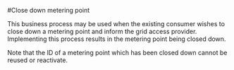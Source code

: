 ﻿#Close down metering point

This business process may be used when the existing consumer wishes to close down a metering point and inform the grid access provider.
Implementing this process results in the metering point being closed down.

Note that the ID of a metering point which has been closed down cannot be reused or reactivate.
